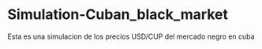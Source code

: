 # Simulation-Cuban_black_market
Esta es una simulacion de los precios USD/CUP del mercado negro en cuba
